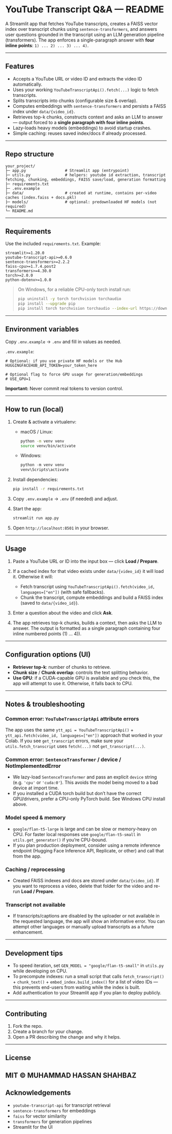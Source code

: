 # YouTube Transcript Q\&A — README

A  Streamlit app that fetches YouTube transcripts, creates a FAISS vector index over transcript chunks using `sentence-transformers`, and answers user questions grounded in the transcript using an LLM generation pipeline (transformers). The app enforces a single-paragraph answer with **four inline points**: `1) ... 2) ... 3) ... 4)`.

---

## Features

* Accepts a YouTube URL or video ID and extracts the video ID automatically.
* Uses your working `YouTubeTranscriptApi().fetch(...)` logic to fetch transcripts.
* Splits transcripts into chunks (configurable size & overlap).
* Computes embeddings with `sentence-transformers` and persists a FAISS index under `data/{video_id}`.
* Retrieves top-k chunks, constructs context and asks an LLM to answer — output forced to a **single paragraph with four inline points**.
* Lazy-loads heavy models (embeddings) to avoid startup crashes.
* Simple caching: reuses saved index/docs if already processed.

---

## Repo structure

```
your_project/
├─ app.py                 # Streamlit app (entrypoint)
├─ utils.py               # helpers: youtube id extraction, transcript fetching, chunking, embeddings, FAISS save/load, generation formatting
├─ requirements.txt
├─ .env.example
├─ data/                  # created at runtime, contains per-video caches (index.faiss + docs.pkl)
├─ models/                # optional: predownloaded HF models (not required)
└─ README.md
```

---

## Requirements

Use the included `requirements.txt`. Example:

```
streamlit>=1.20.0
youtube-transcript-api>=0.6.0
sentence-transformers>=2.2.2
faiss-cpu>=1.7.4.post2
transformers>=4.30.0
torch>=2.0.0
python-dotenv>=1.0.0
```

> On Windows, for a reliable CPU-only torch install run:
>
> ```bash
> pip uninstall -y torch torchvision torchaudio
> pip install --upgrade pip
> pip install torch torchvision torchaudio --index-url https://download.pytorch.org/whl/cpu
> ```

---

## Environment variables

Copy `.env.example` → `.env` and fill in values as needed.

`.env.example`:

```
# Optional: if you use private HF models or the Hub
HUGGINGFACEHUB_API_TOKEN=your_token_here

# Optional flag to force GPU usage for generation/embeddings
# USE_GPU=1
```

**Important:** Never commit real tokens to version control.

---

## How to run (local)

1. Create & activate a virtualenv:

   * macOS / Linux:

     ```bash
     python -m venv venv
     source venv/bin/activate
     ```
   * Windows:

     ```powershell
     python -m venv venv
     venv\Scripts\activate
     ```

2. Install dependencies:

   ```bash
   pip install -r requirements.txt
   ```

3. Copy `.env.example` → `.env` (if needed) and adjust.

4. Start the app:

   ```bash
   streamlit run app.py
   ```

5. Open `http://localhost:8501` in your browser.

---

## Usage

1. Paste a YouTube URL or ID into the input box — click **Load / Prepare**.
2. If a cached index for that video exists under `data/{video_id}` it will load it. Otherwise it will:

   * Fetch transcript using `YouTubeTranscriptApi().fetch(video_id, languages=["en"])` (with safe fallbacks).
   * Chunk the transcript, compute embeddings and build a FAISS index (saved to `data/{video_id}`).
3. Enter a question about the video and click **Ask**.
4. The app retrieves top-k chunks, builds a context, then asks the LLM to answer. The output is formatted as a single paragraph containing four inline numbered points (1) ... 4)).

---

## Configuration options (UI)

* **Retriever top-k**: number of chunks to retrieve.
* **Chunk size** / **Chunk overlap**: controls the text splitting behavior.
* **Use GPU**: if a CUDA-capable GPU is available and you check this, the app will attempt to use it. Otherwise, it falls back to CPU.

---

## Notes & troubleshooting

### Common error: `YouTubeTranscriptApi` attribute errors

The app uses the same `ytt_api = YouTubeTranscriptApi()` + `ytt_api.fetch(video_id, languages=["en"])` approach that worked in your Colab. If you see `get_transcript` errors, make sure your `utils.fetch_transcript` uses `fetch(...)` not `get_transcript(...)`.

### Common error: `SentenceTransformer` / device / NotImplementedError

* We lazy-load `SentenceTransformer` and pass an explicit `device` string (e.g. `'cpu'` or `'cuda:0'`). This avoids the model being moved to a bad device at import time.
* If you installed a CUDA torch build but don’t have the correct GPU/drivers, prefer a CPU-only PyTorch build. See Windows CPU install above.

### Model speed & memory

* `google/flan-t5-large` is large and can be slow or memory-heavy on CPU. For faster local responses use `google/flan-t5-small` in `utils.get_generator()` if you’re CPU-bound.
* If you plan production deployment, consider using a remote inference endpoint (Hugging Face Inference API, Replicate, or other) and call that from the app.

### Caching / reprocessing

* Created FAISS indexes and docs are stored under `data/{video_id}`. If you want to reprocess a video, delete that folder for the video and re-run **Load / Prepare**.

### Transcript not available

* If transcripts/captions are disabled by the uploader or not available in the requested language, the app will show an informative error. You can attempt other languages or manually upload transcripts as a future enhancement.

---

## Development tips

* To speed iteration, set `GEN_MODEL = "google/flan-t5-small"` in `utils.py` while developing on CPU.
* To precompute indexes: run a small script that calls `fetch_transcript()` + `chunk_text()` + `embed_index.build_index()` for a list of video IDs — this prevents end-users from waiting while the index is built.
* Add authentication to your Streamlit app if you plan to deploy publicly.

---

## Contributing

1. Fork the repo.
2. Create a branch for your change.
3. Open a PR describing the change and why it helps.

---

## License

MIT © MUHAMMAD HASSAN SHAHBAZ
---

## Acknowledgements

* `youtube-transcript-api` for transcript retrieval
* `sentence-transformers` for embeddings
* `faiss` for vector similarity
* `transformers` for generation pipelines
* Streamlit for the UI


